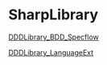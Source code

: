 # SharpLibrary

[DDDLibrary_BDD_Specflow](docs/DDDLibrary_BDD_Specflow.md)

[DDDLibrary_LanguageExt](docs/DDDLibrary_LanguageExt.md)
